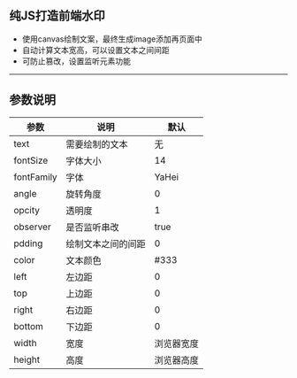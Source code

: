 
## 纯JS打造前端水印
+ 使用canvas绘制文案，最终生成image添加再页面中
+ 自动计算文本宽高，可以设置文本之间间距
+ 可防止篡改，设置监听元素功能

---

## 参数说明

|参数|说明|默认|
|----|----|----|
|text|需要绘制的文本| 无|
|fontSize|字体大小|14|
|fontFamily|字体|YaHei|
|angle|旋转角度|0|
|opcity|透明度|1|
|observer|是否监听串改|true|
|pdding|绘制文本之间的间距|0|
|color|文本颜色|#333|
|left|左边距|0|
|top|上边距|0|
|right|右边距|0|
|bottom|下边距|0|
|width|宽度|浏览器宽度|
|height|高度|浏览器高度|